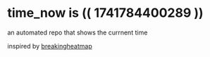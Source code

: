 # time_now is (( 1741784400289 ))

an automated repo that shows the currnent time

inspired by [breakingheatmap](https://github.com/breakingheatmap/breakingheatmap)